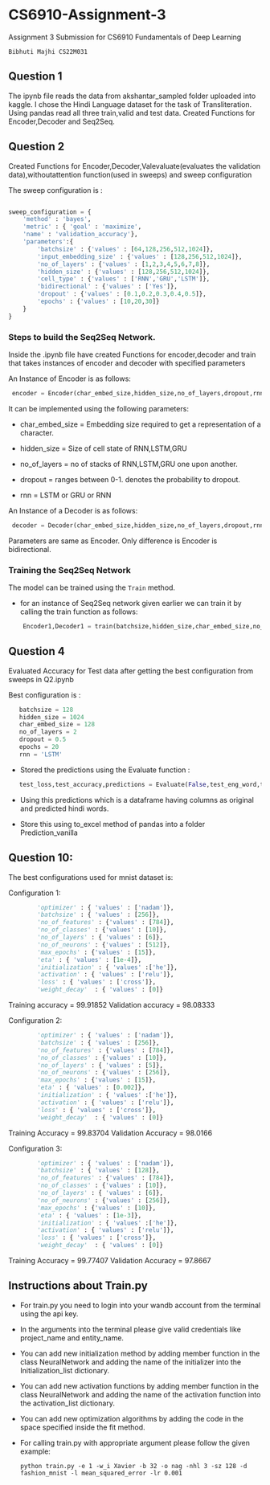 # CS6910-Assignment-3
Assignment 3 Submission for CS6910 Fundamentals of Deep Learning

`Bibhuti Majhi CS22M031`

## Question 1

The ipynb file reads the data from akshantar_sampled folder uploaded into kaggle.
I chose the Hindi Language dataset for the task of Transliteration.
Using pandas read all three train,valid and test data.
Created Functions for Encoder,Decoder and Seq2Seq.

## Question 2

Created Functions for Encoder,Decoder,Valevaluate(evaluates the validation data),withoutattention function(used in sweeps) and sweep configuration

The sweep configuration is :
```python

sweep_configuration = {
    'method' : 'bayes',
    'metric' : { 'goal' : 'maximize',
    'name' : 'validation_accuracy'},
    'parameters':{
        'batchsize' : {'values' : [64,128,256,512,1024]},
        'input_embedding_size' : {'values' : [128,256,512,1024]},
        'no_of_layers' : {'values' : [1,2,3,4,5,6,7,8]},
        'hidden_size' : {'values' : [128,256,512,1024]},
        'cell_type' : {'values' : ['RNN','GRU','LSTM']},
        'bidirectional' : {'values' : ['Yes']},
        'dropout' : {'values' : [0.1,0.2,0.3,0.4,0.5]},
        'epochs' : {'values' : [10,20,30]}
    }
}

```

### Steps to build the Seq2Seq Network.

Inside the .ipynb file have created Functions for encoder,decoder and train that takes instances of encoder and decoder with specified parameters

An Instance of Encoder is as follows:

```python
 encoder = Encoder(char_embed_size,hidden_size,no_of_layers,dropout,rnn)
```

It can be implemented using the following parameters:

- char_embed_size = Embedding size required to get a representation of a character.

- hidden_size = Size of cell state of RNN,LSTM,GRU

- no_of_layers = no of stacks of RNN,LSTM,GRU one upon another.

- dropout = ranges between 0-1. denotes the probability to dropout.

- rnn = LSTM or GRU or RNN

An Instance of a Decoder is as follows:

``` python
 decoder = Decoder(char_embed_size,hidden_size,no_of_layers,dropout,rnn).to(device)
```
Parameters are same as Encoder. Only difference is Encoder is bidirectional.
  
### Training the Seq2Seq Network


The model can be trained using the `Train` method.

- for an instance of Seq2Seq network given earlier we can train it by calling the train function as follows:

```python
    Encoder1,Decoder1 = train(batchsize,hidden_size,char_embed_size,no_of_layers,dropout,epochs,rnn)
```

## Question 4

Evaluated Accuracy for Test data after getting the best configuration from sweeps in Q2.ipynb

Best configuration is :
 ``` python
    batchsize = 128
    hidden_size = 1024
    char_embed_size = 128
    no_of_layers = 2
    dropout = 0.5
    epochs = 20
    rnn = 'LSTM'
 ```
 - Stored the predictions using the Evaluate function :
 
 ``` python
    test_loss,test_accuracy,predictions = Evaluate(False,test_eng_word,test_hin_word,Encoder1,Decoder1,batchsize,hidden_size,char_embed_size,no_of_layers)
 ```
 - Using this predictions which is a dataframe having columns as original and predicted hindi words.
 
 - Store this using to_excel method of pandas into a folder Prediction_vanilla

## Question 10:

The best configurations used for mnist dataset is:

Configuration 1:

```python
        'optimizer' : { 'values' : ['nadam']},
        'batchsize' : { 'values' : [256]},
        'no_of_features' : {'values' : [784]},
        'no_of_classes' : {'values' : [10]},
        'no_of_layers' : { 'values' : [6]},
        'no_of_neurons' : {'values' : [512]},
        'max_epochs' : {'values' : [15]},
        'eta' : { 'values' : [1e-4]},
        'initialization' : { 'values' :['he']},
        'activation' : { 'values' : ['relu']},
        'loss' : { 'values' : ['cross']},
        'weight_decay'  : { 'values' : [0]}
```
  Training accuracy = 99.91852
  Validation accuracy = 98.08333
  
Configuration 2:

```python
        'optimizer' : { 'values' : ['nadam']},
        'batchsize' : { 'values' : [256]},
        'no_of_features' : {'values' : [784]},
        'no_of_classes' : {'values' : [10]},
        'no_of_layers' : { 'values' : [5]},
        'no_of_neurons' : {'values' : [256]},
        'max_epochs' : {'values' : [15]},
        'eta' : { 'values' : [0.002]},
        'initialization' : { 'values' :['he']},
        'activation' : { 'values' : ['relu']},
        'loss' : { 'values' : ['cross']},
        'weight_decay'  : { 'values' : [0]}
```
  Training Accuracy = 99.83704
  Validation Accuracy = 98.0166
  
Configuration 3:

```python
        'optimizer' : { 'values' : ['nadam']},
        'batchsize' : { 'values' : [128]},
        'no_of_features' : {'values' : [784]},
        'no_of_classes' : {'values' : [10]},
        'no_of_layers' : { 'values' : [6]},
        'no_of_neurons' : {'values' : [256]},
        'max_epochs' : {'values' : [10]},
        'eta' : { 'values' : [1e-3]},
        'initialization' : { 'values' :['he']},
        'activation' : { 'values' : ['relu']},
        'loss' : { 'values' : ['cross']},
        'weight_decay'  : { 'values' : [0]}
```
  
  Training Accuracy = 99.77407
  Validation Accuracy = 97.8667
  
## Instructions about Train.py

- For train.py you need to login into your wandb account from the terminal using the api key.

- In the arguments into the terminal please give valid credentials like project_name and entity_name.

- You can add new initialization method by adding member function in the class NeuralNetwork and adding the name of the initializer into the Initialization_list dictionary.

- You can add new activation functions by  adding member function in the class NeuralNetwork and adding the name of the activation function into the activation_list dictionary.

- You can add new optimization algorithms by adding the code in the space specified inside the fit method.

- For calling train.py with appropriate argument please follow the given example:

  `python train.py -e 1 -w_i Xavier -b 32 -o nag -nhl 3 -sz 128 -d fashion_mnist -l mean_squared_error -lr 0.001`
  




  

  

  

  
  

 
